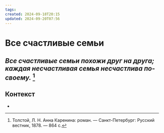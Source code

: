 ```yaml
---
tags: 
created: 2024-09-18T20:15
updated: 2024-09-20T07:56
---
```

# Все счастливые семьи

## ***Все счастливые семьи похожи друг на друга; каждая несчастливая семья несчастлива по-своему.*** [^1]



## Контекст
- 

[^1]: Толстой, Л. Н. Анна Каренина: роман. — Санкт-Петербург: Русский вестник, 1878. — 864 с.